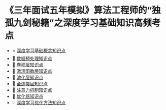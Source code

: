 # 《三年面试五年模拟》算法工程师的“独孤九剑秘籍”之深度学习基础知识高频考点

- :star: [深度学习基础概念知识点](https://github.com/amusi/AI-Job-Notes)
- :1234: [数据预处理知识点](docs/自我介绍.md)
- :blue_book: [卷积层知识点](docs/机器学习.md)
- :closed_book: [激活函数层知识点](docs/深度学习.md)
- :green_book: [池化层知识点](docs/强化学习.md)
- :orange_book: [全连接层知识点](docs/计算机视觉.md)
- :eyes: [注意力机制知识点](docs/传统图像处理.md)
- :rocket: [优化器知识点](docs/自然语言处理.md)
- :bulb: [深度学习优化方法知识点](docs/SLAM.md)
